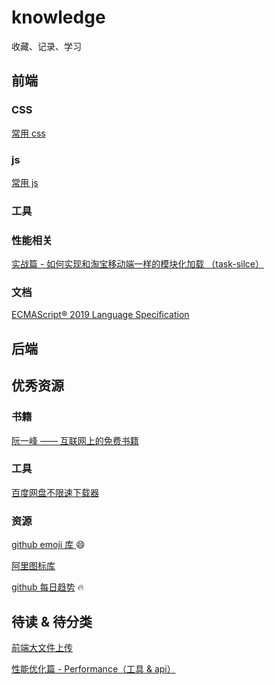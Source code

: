 # knowledge
收藏、记录、学习

##  前端

### CSS

[常用 css](./css/common.md)

### js
[常用 js](./js/common.md)

### 工具

### 性能相关
[实战篇 - 如何实现和淘宝移动端一样的模块化加载 （task-silce）](https://juejin.im/post/5d33fd0f5188256e820c80d4)

### 文档
[ECMAScript® 2019 Language Specification](http://ecma-international.org/ecma-262/)

##  后端

## 优秀资源
### 书籍
[阮一峰 —— 互联网上的免费书籍](https://github.com/ruanyf/free-books)


### 工具
[百度网盘不限速下载器](https://github.com/b3log/baidu-netdisk-downloaderx)

### 资源
[github emoji 库 ](https://www.webfx.com/tools/emoji-cheat-sheet/) :smile: 

[阿里图标库](https://www.iconfont.cn/home/index)

[github 每日趋势](https://github.com/trending) :fire:

## 待读 & 待分类

[前端大文件上传](https://juejin.im/post/5cf765275188257c6b51775f)

[性能优化篇 - Performance（工具 & api）](https://juejin.im/post/5c8fa71d5188252d785f0ea3)



